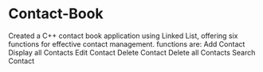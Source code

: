 # Contact-Book
Created a C++ contact book application using Linked List, offering six functions for effective contact management.
functions are:
Add Contact
Display all Contacts
Edit Contact
Delete Contact
Delete all Contacts
Search Contact
